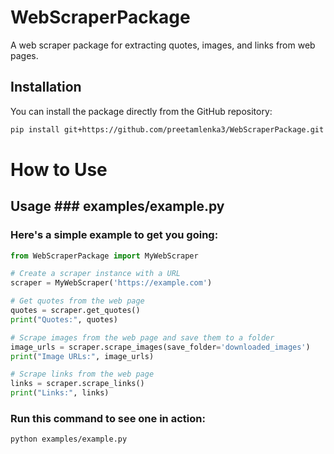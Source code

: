# WebScraperPackage

A web scraper package for extracting quotes, images, and links from web pages.

## Installation

You can install the package directly from the GitHub repository:

```bash
pip install git+https://github.com/preetamlenka3/WebScraperPackage.git
```
# How to Use
## Usage ### examples/example.py

### Here's a simple example to get you going:
```python
from WebScraperPackage import MyWebScraper

# Create a scraper instance with a URL
scraper = MyWebScraper('https://example.com')

# Get quotes from the web page
quotes = scraper.get_quotes()
print("Quotes:", quotes)

# Scrape images from the web page and save them to a folder
image_urls = scraper.scrape_images(save_folder='downloaded_images')
print("Image URLs:", image_urls)

# Scrape links from the web page
links = scraper.scrape_links()
print("Links:", links)
```

### Run this command to see one in action:
```bash
python examples/example.py
```
